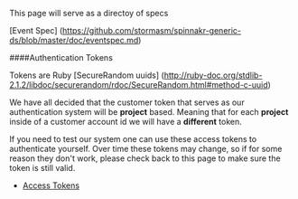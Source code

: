 This page will serve as a directoy of specs

[Event Spec]
(https://github.com/stormasm/spinnakr-generic-ds/blob/master/doc/eventspec.md)

####Authentication Tokens

Tokens are Ruby
[SecureRandom uuids]
(http://ruby-doc.org/stdlib-2.1.2/libdoc/securerandom/rdoc/SecureRandom.html#method-c-uuid)

We have all decided that the customer token that serves as our authentication
system will be **project** based.  Meaning that for each **project** inside of a customer
account id we will have a **different** token.

If you need to test our system one can use these access tokens to authenticate
yourself.  Over time these tokens may change, so if for some reason
they don't work, please check back to this page to make sure the token
is still valid.

* [Access Tokens](https://github.com/spinnakr/Spn.ee/blob/master/doc/genevent/access_tokens.md)
